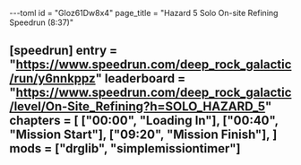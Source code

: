 ---toml
id = "Gloz61Dw8x4"
page_title = "Hazard 5 Solo On-site Refining Speedrun (8:37)"

[speedrun]
entry = "https://www.speedrun.com/deep_rock_galactic/run/y6nnkppz"
leaderboard = "https://www.speedrun.com/deep_rock_galactic/level/On-Site_Refining?h=SOLO_HAZARD_5"
chapters = [
  ["00:00", "Loading In"],
  ["00:40", "Mission Start"],
  ["09:20", "Mission Finish"],
]
mods = ["drglib", "simplemissiontimer"]
---
